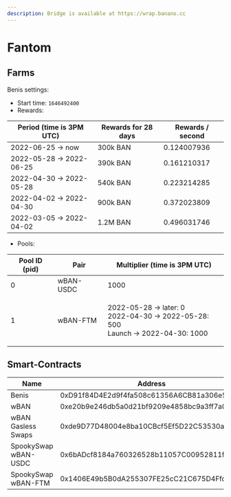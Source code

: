 ```yaml
---
description: Bridge is available at https://wrap.banano.cc
---
```


# Fantom

## Farms <a href="#farms" id="farms"></a>

Benis settings:

* Start time: `1646492400`
* Rewards:

| Period (time is 3PM UTC) | Rewards for 28 days | Rewards / second |
| ------------------------ | ------------------- | ---------------- |
| 2022-06-25 -> now        | 300k BAN            | 0.124007936      |
| 2022-05-28 -> 2022-06-25 | 390k BAN            | 0.161210317      |
| 2022-04-30 -> 2022-05-28 | 540k BAN            | 0.223214285      |
| 2022-04-02 -> 2022-04-30 | 900k BAN            | 0.372023809      |
| 2022-03-05 -> 2022-04-02 | 1.2M BAN            | 0.496031746      |

* Pools:

| Pool ID (pid) | Pair      | Multiplier (time is 3PM UTC)                                                                 |
| ------------- | --------- | -------------------------------------------------------------------------------------------- |
| 0             | wBAN-USDC | 1000                                                                                         |
| 1             | wBAN-FTM  | <p>2022-05-28 -> later: 0<br>2022-04-30 -> 2022-05-28: 500<br>Launch -> 2022-04-30: 1000</p> |

## Smart-Contracts <a href="#smart-contracts" id="smart-contracts"></a>

| Name                 | Address                                    |
| -------------------- | ------------------------------------------ |
| Benis                | 0xD91f84D4E2d9f4fa508c61356A6CB81a306e5287 |
| wBAN                 | 0xe20b9e246db5a0d21bf9209e4858bc9a3ff7a034 |
| wBAN Gasless Swaps   | 0xde9D77D48004e8ba10CBcf5Ef5D22C53530aD71b |
| SpookySwap wBAN-USDC | 0x6bADcf8184a760326528b11057C00952811f77af |
| SpookySwap wBAN-FTM  | 0x1406E49b5B0dA255307FE25cC21C675D4Ffc73e0 |
